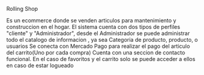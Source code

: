 Rolling Shop

Es un ecommerce donde se venden articulos para mantenimiento y construccion en el hogar.
El sistema cuenta con dos tipos de perfiles "cliente" y "Administrador", desde el Administrador se puede administrar todo el catalogo de informacion , ya  sea Categoria de producto, producto, o usuarios
Se conecta con Mercado Pago para realizar el pago del articulo del carrito(Uno por cada compra)
Cuenta con una seccion de contacto funcional.
En el caso de favoritos y el carrito solo se puede acceder a ellos en caso de estar logueado

